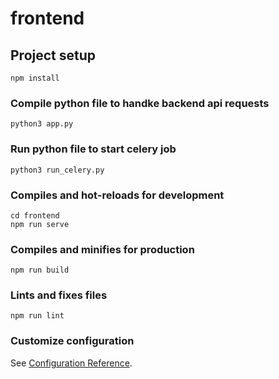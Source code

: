 # frontend

## Project setup
```
npm install
```

### Compile python file to handke backend api requests
```
python3 app.py
```

### Run python file to start celery job
```
python3 run_celery.py
```

### Compiles and hot-reloads for development
```
cd frontend
npm run serve
```

### Compiles and minifies for production
```
npm run build
```

### Lints and fixes files
```
npm run lint
```

### Customize configuration
See [Configuration Reference](https://cli.vuejs.org/config/).
